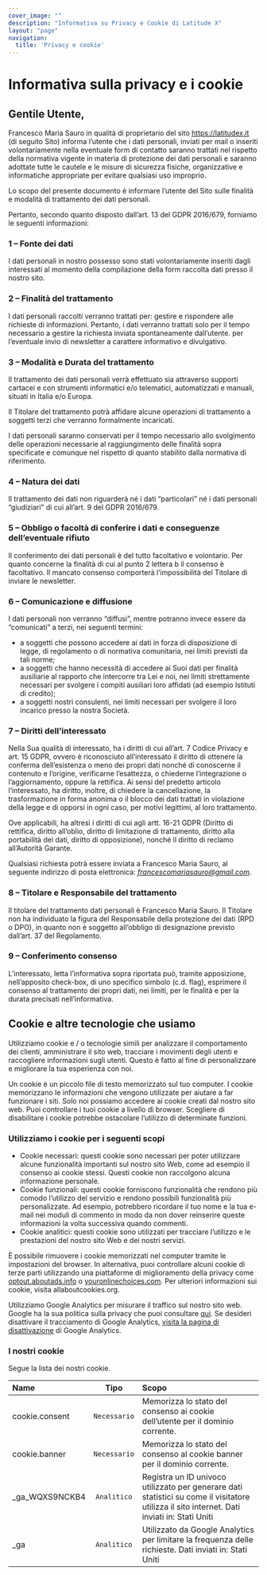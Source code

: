 ```yaml
---
cover_image: ""
description: "Informativa su Privacy e Cookie di Latitude X"
layout: "page"
navigation:
  title: 'Privacy e cookie'
---
```


# Informativa sulla privacy e i cookie

## **Gentile Utente**,

Francesco Maria Sauro in qualità di proprietario del sito <https://latitudex.it> (di seguito Sito) informa l’utente che i dati personali, inviati per mail o inseriti volontariamente nella eventuale form di contatto saranno trattati nel rispetto della normativa vigente in materia di protezione dei dati personali e saranno adottate tutte le cautele e le misure di sicurezza fisiche, organizzative e informatiche appropriate per evitare qualsiasi uso improprio.

Lo scopo del presente documento è informare l’utente del Sito sulle finalità e modalità di trattamento dei dati personali.

Pertanto, secondo quanto disposto dall’art. 13 del GDPR 2016/679, forniamo le seguenti informazioni:

### 1 – Fonte dei dati

I dati personali in nostro possesso sono stati volontariamente inseriti dagli interessati al momento della compilazione della form raccolta dati presso il nostro sito.

### 2 – Finalità del trattamento

I dati personali raccolti verranno trattati per: gestire e rispondere alle richieste di informazioni. Pertanto, i dati verranno trattati solo per il tempo necessario a gestire la richiesta inviata spontaneamente dall’utente.
per l’eventuale invio di newsletter a carattere informativo e divulgativo.

### 3 – Modalità e Durata del trattamento

Il trattamento dei dati personali verrà effettuato sia attraverso supporti cartacei e con strumenti informatici e/o telematici, automatizzati e manuali, situati in Italia e/o Europa.

Il Titolare del trattamento potrà affidare alcune operazioni di trattamento a soggetti terzi che verranno formalmente incaricati.

I dati personali saranno conservati per il tempo necessario allo svolgimento delle operazioni necessarie al raggiungimento delle finalità sopra specificate e comunque nel rispetto di quanto stabilito dalla normativa di riferimento.

### 4 – Natura dei dati

Il trattamento dei dati non riguarderà né i dati “particolari” né i dati personali “giudiziari” di cui all’art. 9 del GDPR 2016/679.

### 5 – Obbligo o facoltà di conferire i dati e conseguenze dell’eventuale rifiuto

Il conferimento dei dati personali è del tutto facoltativo e volontario. Per quanto concerne la finalità di cui al punto 2 lettera b il consenso è facoltativo. Il mancato consenso comporterà l’impossibilità del Titolare di inviare le newsletter.

### 6 – Comunicazione e diffusione

I dati personali non verranno “diffusi”, mentre potranno invece essere da “comunicati” a terzi, nei seguenti termini:

- a soggetti che possono accedere ai dati in forza di disposizione di legge, di regolamento o di normativa comunitaria, nei limiti previsti da tali norme;
- a soggetti che hanno necessità di accedere ai Suoi dati per finalità ausiliarie al rapporto che intercorre tra Lei e noi, nei limiti strettamente necessari per svolgere i compiti ausiliari loro affidati (ad esempio Istituti di credito);
- a soggetti nostri consulenti, nei limiti necessari per svolgere il loro incarico presso la nostra Società.

### 7 – Diritti dell’interessato

Nella Sua qualità di interessato, ha i diritti di cui all’art. 7 Codice Privacy e art. 15 GDPR, ovvero è riconosciuto all’interessato il diritto di ottenere la conferma dell’esistenza o meno dei propri dati nonché di conoscerne il contenuto e l’origine, verificarne l’esattezza, o chiederne l’integrazione o l’aggiornamento, oppure la rettifica. Ai sensi del predetto articolo l’interessato, ha diritto, inoltre, di chiedere la cancellazione, la trasformazione in forma anonima o il blocco dei dati trattati in violazione della legge e di opporsi in ogni caso, per motivi legittimi, al loro trattamento.

Ove applicabili, ha altresì i diritti di cui agli artt. 16-21 GDPR (Diritto di rettifica, diritto all’oblio, diritto di limitazione di trattamento, diritto alla portabilità dei dati, diritto di opposizione), nonché il diritto di reclamo all’Autorità Garante.

Qualsiasi richiesta potrà essere inviata a Francesco Maria Sauro, al seguente indirizzo di posta elettronica: *francescomariasauro@gmail.com*.

### 8 – Titolare e Responsabile del trattamento

Il titolare del trattamento dati personali è Francesco Maria Sauro. Il Titolare non ha individuato la figura del Responsabile della protezione dei dati (RPD o DPO), in quanto non è soggetto all’obbligo di designazione previsto dall’art. 37 del Regolamento.

### 9 – Conferimento consenso

L’interessato, letta l’informativa sopra riportata può, tramite apposizione, nell’apposito check-box, di uno specifico simbolo (c.d. flag), esprimere il consenso al trattamento dei propri dati, nei limiti, per le finalità e per la durata precisati nell’informativa.

## Cookie e altre tecnologie che usiamo

Utilizziamo cookie e / o tecnologie simili per analizzare il comportamento dei clienti, amministrare il sito web, tracciare i movimenti degli utenti e raccogliere informazioni sugli utenti. Questo è fatto al fine di personalizzare e migliorare la tua esperienza con noi.

Un cookie è un piccolo file di testo memorizzato sul tuo computer. I cookie memorizzano le informazioni che vengono utilizzate per aiutare a far funzionare i siti. Solo noi possiamo accedere ai cookie creati dal nostro sito web. Puoi controllare i tuoi cookie a livello di browser. Scegliere di disabilitare i cookie potrebbe ostacolare l’utilizzo di determinate funzioni.

### Utilizziamo i cookie per i seguenti scopi

- Cookie necessari: questi cookie sono necessari per poter utilizzare alcune funzionalità importanti sul nostro sito Web, come ad esempio il consenso ai cookie stessi. Questi cookie non raccolgono alcuna informazione personale.
- Cookie funzionali: questi cookie forniscono funzionalità che rendono più comodo l’utilizzo del servizio e rendono possibili funzionalità più personalizzate. Ad esempio, potrebbero ricordare il tuo nome e la tua e-mail nei moduli di commento in modo da non dover reinserire queste informazioni la volta successiva quando commenti.
- Cookie analitici: questi cookie sono utilizzati per tracciare l’utilizzo e le prestazioni del nostro sito Web e dei nostri servizi.

È possibile rimuovere i cookie memorizzati nel computer tramite le impostazioni del browser. In alternativa, puoi controllare alcuni cookie di terze parti utilizzando una piattaforme di miglioramento della privacy come  [optout.aboutads.info](http://optout.aboutads.info/?c=2&lang=EN#!%2F) o [youronlinechoices.com](http://www.youronlinechoices.com/). Per ulteriori informazioni sui cookie, visita allaboutcookies.org.

Utilizziamo Google Analytics per misurare il traffico sul nostro sito web. Google ha la sua politica sulla privacy che puoi consultare [qui](https://support.google.com/analytics/answer/6004245). Se desideri disattivare il tracciamento di Google Analytics, [visita la pagina di disattivazione](https://tools.google.com/dlpage/gaoptout) di Google Analytics.

### I nostri cookie

Segue la lista dei nostri cookie.

| Name      |      Tipo     | Scopo |
|:-----------|:-------------:|:--------|
| cookie.consent |  `Necessario`  | Memorizza lo stato del consenso ai cookie dell’utente per il dominio corrente. |
| cookie.banner |  `Necessario`  | Memorizza lo stato del consenso al cookie banner per il dominio corrente. |
| _ga_WQXS9NCKB4 |  `Analitico`  | Registra un ID univoco utilizzato per generare dati statistici su come il visitatore utilizza il sito internet. Dati inviati in: Stati Uniti |
| _ga       |  `Analitico`  | Utilizzato da Google Analytics per limitare la frequenza delle richieste. Dati inviati in: Stati Uniti |
